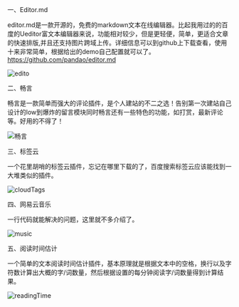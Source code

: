 一、Editor.md

​	editor.md是一款开源的，免费的markdown文本在线编辑器。比起我用过的的百度的Ueditor富文本编辑器来说，功能相对较少，但是更轻便，简单，更适合文章的快速排版,并且还支持图片跨域上传。详细信息可以到github上下载查看，使用十来非常简单，根据给出的demo自己配置就可以了。https://github.com/pandao/editor.md

 ![edito](edito.jpg)

二、畅言

​	畅言是一款简单而强大的评论插件，是个人建站的不二之选！告别第一次建站自己设计的low到爆炸的留言模块同时畅言还有一些特色的功能，如打赏，最新评论等。好用的不得了！

 ![畅言](畅言.jpg)

三、标签云

   一个花里胡哨的标签云插件，忘记在哪里下载的了，百度搜索标签云应该能找到一大堆类似的插件。



 ![cloudTags](cloudTags.jpg)

四、网易云音乐 

一行代码就能解决的问题，这里就不多介绍了。

  ![music](music.jpg)

五、阅读时间估计

一个简单的文本阅读时间估计插件，基本原理就是根据文本中的空格，换行以及字符数计算出大概的字/词数量，然后根据设置的每分钟阅读字/词数量得到计算结果。

 ![readingTime](readingTime.jpg)